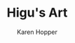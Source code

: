 ---
layout: gallery
title: "Higu's Art"
author: "Karen Hopper"
gallery_type: "art-higu"
categories: gallery
image: "worpswede.png"
---